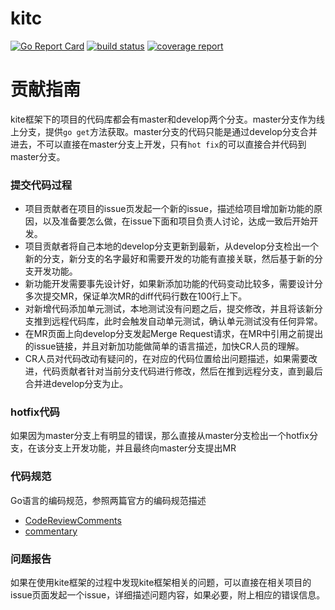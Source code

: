# kitc

[![Go Report Card](http://golang-report.byted.org/badge/code.byted.org/kite/kitc)](http://golang-report.byted.org/report/code.byted.org/kite/kitc)
[![build status](https://code.byted.org/kite/kitc/badges/master/build.svg)](https://code.byted.org/kite/kitc/commits/master)
[![coverage report](https://code.byted.org/kite/kitc/badges/master/coverage.svg)](https://code.byted.org/kite/kitc/commits/master)

# 贡献指南

kite框架下的项目的代码库都会有master和develop两个分支。master分支作为线上分支，提供`go get`方法获取。master分支的代码只能是通过develop分支合并进去，不可以直接在master分支上开发，只有`hot fix`的可以直接合并代码到master分支。

### 提交代码过程

* 项目贡献者在项目的issue页发起一个新的issue，描述给项目增加新功能的原因，以及准备要怎么做，在issue下面和项目负责人讨论，达成一致后开始开发。
* 项目贡献者将自己本地的develop分支更新到最新，从develop分支检出一个新的分支，新分支的名字最好和需要开发的功能有直接关联，然后基于新的分支开发功能。
* 新功能开发需要事先设计好，如果新添加功能的代码变动比较多，需要设计分多次提交MR，保证单次MR的diff代码行数在100行上下。
* 对新增代码添加单元测试，本地测试没有问题之后，提交修改，并且将该新分支推到远程代码库，此时会触发自动单元测试，确认单元测试没有任何异常。
* 在MR页面上向develop分支发起Merge Request请求，在MR中引用之前提出的issue链接，并且对新加功能做简单的语言描述，加快CR人员的理解。
* CR人员对代码改动有疑问的，在对应的代码位置给出问题描述，如果需要改进，代码贡献者针对当前分支代码进行修改，然后在推到远程分支，直到最后合并进develop分支为止。


### hotfix代码

如果因为master分支上有明显的错误，那么直接从master分支检出一个hotfix分支，在该分支上开发功能，并且最终向master分支提出MR


### 代码规范


Go语言的编码规范，参照两篇官方的编码规范描述

* [CodeReviewComments](https://github.com/golang/go/wiki/CodeReviewComments)
* [commentary](https://golang.org/doc/effective_go.html#commentary)


### 问题报告

如果在使用kite框架的过程中发现kite框架相关的问题，可以直接在相关项目的issue页面发起一个issue，详细描述问题内容，如果必要，附上相应的错误信息。
